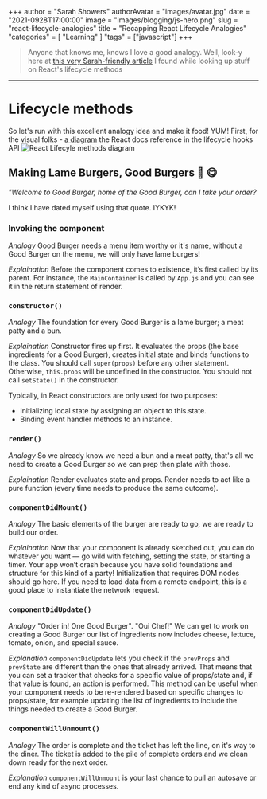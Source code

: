 +++
author = "Sarah Showers"
authorAvatar = "images/avatar.jpg"
date = "2021-0928T17:00:00"
image = "images/blogging/js-hero.png"
slug = "react-lifecycle-analogies"
title = "Recapping React Lifecycle Analogies"
"categories" = [
  "Learning"
]
"tags" = ["javascript"]
+++

> Anyone that knows me, knows I love a good analogy. Well, look-y here at [this very Sarah-friendly article](https://betterprogramming.pub/learn-reacts-lifecycle-methods-through-an-analogy-9fc82b990ece) I found while looking up stuff on React's lifecycle methods

---

# Lifecycle methods

So let's run with this excellent analogy idea and make it food! YUM!
First, for the visual folks - [a diagram](https://projects.wojtekmaj.pl/react-lifecycle-methods-diagram/) the React docs reference in the lifecycle hooks API
![React Lifecyle methods diagram](/images/javascript-images/react-lifecycle-methods.png)

## Making Lame Burgers, Good Burgers 🍔 😋

*"Welcome to Good Burger, home of the Good Burger, can I take your order?*

I think I have dated myself using that quote. IYKYK!

### Invoking the component

_Analogy_ Good Burger needs a menu item worthy or it's name, without a Good Burger on the menu, we will only have lame burgers!

_Explaination_ Before the component comes to existence, it’s first called by its parent. For instance, the `MainContainer` is called by `App.js` and you can see it in the return statement of render.

### `constructor()`

_Analogy_ The foundation for every Good Burger is a lame burger; a meat patty and a bun.

_Explaination_ Constructor fires up first. It evaluates the props (the base ingredients for a Good Burger), creates initial state and binds functions to the class. You should call `super(props)` before any other statement. Otherwise, `this.props` will be undefined in the constructor. You should not call `setState()` in the constructor.

Typically, in React constructors are only used for two purposes:

- Initializing local state by assigning an object to this.state.
- Binding event handler methods to an instance.

### `render()`

_Analogy_ So we already know we need a bun and a meat patty, that's all we need to create a Good Burger so we can prep then plate with those.

_Explaination_ Render evaluates state and props. Render needs to act like a pure function (every time needs to produce the same outcome).

### `componentDidMount()`

_Analogy_ The basic elements of the burger are ready to go, we are ready to build our order.

_Explaination_ Now that your component is already sketched out, you can do whatever you want — go wild with fetching, setting the state, or starting a timer. Your app won’t crash because you have solid foundations and structure for this kind of a party!
Initialization that requires DOM nodes should go here. 
If you need to load data from a remote endpoint, this is a good place to instantiate the network request.

### `componentDidUpdate()`

_Analogy_ "Order in! One Good Burger". "Oui Chef!" We can get to work on creating a Good Burger our list of ingredients now includes cheese, lettuce, tomato, onion, and special sauce.

_Explanation_ `componentDidUpdate` lets you check if the `prevProps` and `prevState` are different than the ones that already arrived. That means that you can set a tracker that checks for a specific value of props/state and, if that value is found, an action is performed. This method can be useful when your component needs to be re-rendered based on specific changes to props/state, for example updating the list of ingredients to include the things needed to create a Good Burger.

### `componentWillUnmount()`

_Analogy_ The order is complete and the ticket has left the line, on it's way to the diner. The ticket is added to the pile of complete orders and we clean down ready for the next order.

_Explanation_ `componentWillUnmount` is your last chance to pull an autosave or end any kind of async processes.